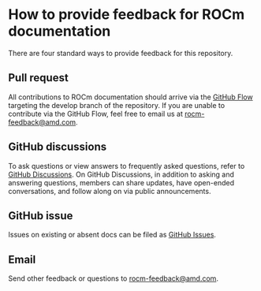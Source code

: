 # How to provide feedback for ROCm documentation

There are four standard ways to provide feedback for this repository.

## Pull request

All contributions to ROCm documentation should arrive via the
[GitHub Flow](https://docs.github.com/en/get-started/quickstart/github-flow)
targeting the develop branch of the repository. If you are unable to contribute
via the GitHub Flow, feel free to email us at [rocm-feedback@amd.com](mailto:rocm-feedback@amd.com?subject=Documentation%20Feedback).

## GitHub discussions

To ask questions or view answers to frequently asked questions, refer to
[GitHub Discussions](https://github.com/RadeonOpenCompute/ROCm/discussions).
On GitHub Discussions, in addition to asking and answering questions,
members can share updates, have open-ended conversations,
and follow along on via public announcements.

## GitHub issue

Issues on existing or absent docs can be filed as
[GitHub Issues](https://github.com/RadeonOpenCompute/ROCm/issues).

## Email

Send other feedback or questions to [rocm-feedback@amd.com](mailto:rocm-feedback@amd.com?subject=Documentation%20Feedback).

